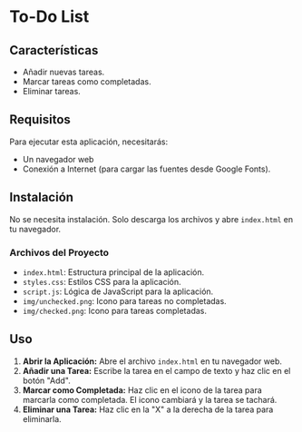# To-Do List

## Características

- Añadir nuevas tareas.
- Marcar tareas como completadas.
- Eliminar tareas.

## Requisitos

Para ejecutar esta aplicación, necesitarás:

- Un navegador web
- Conexión a Internet (para cargar las fuentes desde Google Fonts).

## Instalación

No se necesita instalación. Solo descarga los archivos y abre `index.html` en tu navegador.

### Archivos del Proyecto

- `index.html`: Estructura principal de la aplicación.
- `styles.css`: Estilos CSS para la aplicación.
- `script.js`: Lógica de JavaScript para la aplicación.
- `img/unchecked.png`: Icono para tareas no completadas.
- `img/checked.png`: Icono para tareas completadas.

## Uso

1. **Abrir la Aplicación:** Abre el archivo `index.html` en tu navegador web.
2. **Añadir una Tarea:** Escribe la tarea en el campo de texto y haz clic en el botón "Add".
3. **Marcar como Completada:** Haz clic en el icono de la tarea para marcarla como completada. El icono cambiará y la tarea se tachará.
4. **Eliminar una Tarea:** Haz clic en la "X" a la derecha de la tarea para eliminarla.
